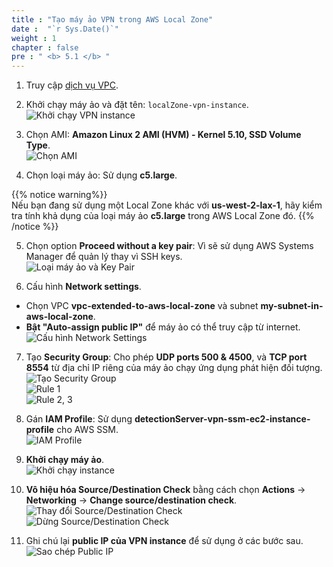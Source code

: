 ```yaml
---
title : "Tạo máy ảo VPN trong AWS Local Zone"
date :  "`r Sys.Date()`" 
weight : 1 
chapter : false
pre : " <b> 5.1 </b> "
---
```


1. Truy cập [dịch vụ VPC](https://console.aws.amazon.com/vpc/home). 

2. Khởi chạy máy ảo và đặt tên: ```localZone-vpn-instance```.  
![Khởi chạy VPN instance](/images/5.sectionc/000-vpninstance.png)  

3. Chọn AMI: **Amazon Linux 2 AMI (HVM) - Kernel 5.10, SSD Volume Type**.  
![Chọn AMI](/images/5.sectionc/001-ami.png)  

4. Chọn loại máy ảo: Sử dụng **c5.large**.  

{{% notice warning%}}  
Nếu bạn đang sử dụng một Local Zone khác với **us-west-2-lax-1**, hãy kiểm tra tính khả dụng của loại máy ảo **c5.large** trong AWS Local Zone đó.
{{% /notice %}}  

5. Chọn option **Proceed without a key pair**: Vì sẽ sử dụng AWS Systems Manager để quản lý thay vì SSH keys.  
![Loại máy ảo và Key Pair](/images/5.sectionc/002-typekp.png)  

6. Cấu hình **Network settings**.  
+ Chọn VPC **vpc-extended-to-aws-local-zone** và subnet **my-subnet-in-aws-local-zone**.  
+ **Bật "Auto-assign public IP"** để máy ảo có thể truy cập từ internet.  
![Cấu hình Network Settings](/images/5.sectionc/003-networksettings.png)  

7. Tạo **Security Group**: Cho phép **UDP ports 500 & 4500**, và **TCP port 8554** từ địa chỉ IP riêng của máy ảo chạy ứng dụng phát hiện đối tượng.  
![Tạo Security Group](/images/5.sectionc/004-sg.png)  
![Rule 1](/images/5.sectionc/005-rule1.png)  
![Rule 2, 3](/images/5.sectionc/006-rule23.png)  

8. Gán **IAM Profile**: Sử dụng **detectionServer-vpn-ssm-ec2-instance-profile** cho AWS SSM.  
![IAM Profile](/images/5.sectionc/007-iamprofile.png)  

9. **Khởi chạy máy ảo**.  
![Khởi chạy instance](/images/5.sectionc/008-launchinstance.png)  

10. **Vô hiệu hóa Source/Destination Check** bằng cách chọn **Actions** → **Networking** → **Change source/destination check**.  
![Thay đổi Source/Destination Check](/images/5.sectionc/009-changesrcdescheck.png)  
![Dừng Source/Destination Check](/images/5.sectionc/010-stopsrcdescheck.png)  

11. Ghi chú lại **public IP của VPN instance** để sử dụng ở các bước sau.  
![Sao chép Public IP](/images/5.sectionc/011-copypublicip.png)  
